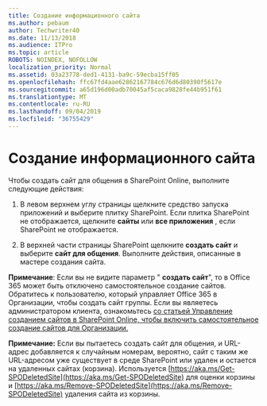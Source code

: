 ```yaml
---
title: Создание информационного сайта
ms.author: pebaum
author: Techwriter40
ms.date: 11/13/2018
ms.audience: ITPro
ms.topic: article
ROBOTS: NOINDEX, NOFOLLOW
localization_priority: Normal
ms.assetid: 03a23778-ded1-4131-ba9c-59ecba15ff05
ms.openlocfilehash: ffc67fd4aae62862167784c676d6d80390f5617e
ms.sourcegitcommit: a65d196d00adb70045af5caca9828fe44b951f61
ms.translationtype: MT
ms.contentlocale: ru-RU
ms.lasthandoff: 09/04/2019
ms.locfileid: "36755429"
---
```

# <a name="create-a-communication-site"></a>Создание информационного сайта

Чтобы создать сайт для общения в SharePoint Online, выполните следующие действия: 
  
1. В левом верхнем углу страницы щелкните средство запуска приложений и выберите плитку SharePoint. Если плитка SharePoint не отображается, щелкните **сайты** или **все приложения** , если SharePoint не отображается. 
    
2. В верхней части страницы SharePoint щелкните **создать сайт** и выберите **сайт для общения**. Выполните действия, описанные в мастере создания сайта. 
    
 **Примечание**: Если вы не видите параметр " **создать сайт**", то в Office 365 может быть отключено самостоятельное создание сайтов. Обратитесь к пользователю, который управляет Office 365 в Организации, чтобы создать сайт группы. Если вы являетесь администратором клиента, ознакомьтесь [со статьей Управление созданием сайтов в SharePoint Online, чтобы включить самостоятельное создание сайтов для Организации.](https://go.microsoft.com/fwlink/?linkid=2018780)
  
 **Примечание:** Если вы пытаетесь создать сайт для общения, и URL-адрес добавляется к случайным номерам, вероятно, сайт с таким же URL-адресом уже существует в среде SharePoint или удален и остается на удаленных сайтах (корзина). Используется [https://aka.ms/Get-SPODeletedSite](https://aka.ms/Get-SPODeletedSite) для оценки корзины и [https://aka.ms/Remove-SPODeletedSite](https://aka.ms/Remove-SPODeletedSite) удаления сайта из корзины. 
  

